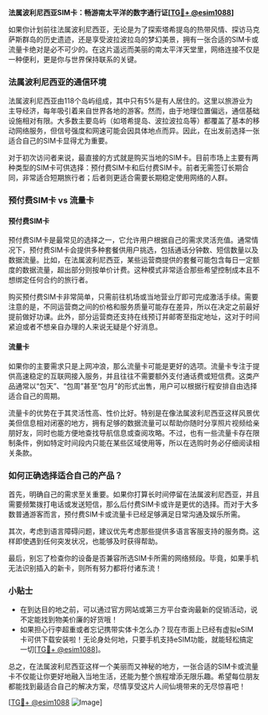 **法属波利尼西亚SIM卡：畅游南太平洋的数字通行证[[TG💪+ @esim1088](https://t.me/s/esim1088)]**

如果你计划前往法属波利尼西亚，无论是为了探索塔希提岛的热带风情、探访马克萨斯群岛的历史遗迹，还是享受波拉波拉岛的梦幻美景，拥有一张合适的SIM卡或流量卡绝对是必不可少的。在这片遥远而美丽的南太平洋天堂里，网络连接不仅是一种便利，更是你与世界保持联系的关键。

### 法属波利尼西亚的通信环境

法属波利尼西亚由118个岛屿组成，其中只有5%是有人居住的。这里以旅游业为主导经济，每年吸引着来自世界各地的游客。然而，由于地理位置偏远，通信基础设施相对有限。大多数主要岛屿（如塔希提岛、波拉波拉岛等）都覆盖了基本的移动网络服务，但信号强度和网速可能会因具体地点而异。因此，在出发前选择一张适合自己的SIM卡显得尤为重要。

对于初次访问者来说，最直接的方式就是购买当地的SIM卡。目前市场上主要有两种类型的SIM卡可供选择：预付费SIM卡和后付费SIM卡。前者无需签订长期合同，非常适合短期旅行者；后者则更适合需要长期稳定使用网络的人群。

### 预付费SIM卡 vs 流量卡

#### 预付费SIM卡

预付费SIM卡是最常见的选择之一，它允许用户根据自己的需求灵活充值。通常情况下，预付费SIM卡会提供多种套餐供用户挑选，包括通话分钟数、短信数量以及数据流量。比如，在法属波利尼西亚，某些运营商提供的套餐可能包含每日一定额度的数据流量，超出部分则按单价计费。这种模式非常适合那些希望控制成本且不想绑定任何合约的旅行者。

购买预付费SIM卡非常简单，只需前往机场或当地营业厅即可完成激活手续。需要注意的是，不同运营商之间的价格和服务质量可能存在差异，所以在决定之前最好提前做好功课。此外，部分运营商还支持在线预订并邮寄至指定地址，这对于时间紧迫或者不想亲自办理的人来说无疑是个好消息。

#### 流量卡

如果你的主要需求只是上网冲浪，那么流量卡可能是更好的选项。流量卡专注于提供高速稳定的互联网接入服务，并且往往不需要额外支付通话费或短信费。这类产品通常以“包天”、“包周”甚至“包月”的形式出售，用户可以根据行程安排自由选择适合自己的周期。

流量卡的优势在于其灵活性高、性价比好。特别是在像法属波利尼西亚这样风景优美但信息相对闭塞的地方，拥有足够的数据流量可以帮助你随时分享照片视频给亲朋好友，同时也能方便地查找导航信息或查阅攻略。不过，也有一些流量卡存在限制条件，例如特定时间段内只能在某些区域使用等，所以在选购时务必仔细阅读相关条款。

### 如何正确选择适合自己的产品？

首先，明确自己的需求至关重要。如果你打算长时间停留在法属波利尼西亚，并且需要频繁拨打电话或发送短信，那么后付费SIM卡或许是更优的选择。而对于大多数普通游客而言，预付费SIM卡或流量卡已经足够满足日常沟通及娱乐所需。

其次，考虑到语言障碍问题，建议优先考虑那些提供多语言客服支持的服务商。这样即使遇到任何突发状况，也能够及时获得帮助。

最后，别忘了检查你的设备是否兼容所选SIM卡所需的网络频段。毕竟，如果手机无法识别插入的新卡，则所有努力都将付诸东流！

### 小贴士

- 在到达目的地之前，可以通过官方网站或第三方平台查询最新的促销活动，说不定能找到物美价廉的好货哦！
- 如果担心行李超重或者忘记携带实体卡怎么办？现在市面上已经有虚拟eSIM卡可供下载安装啦！无论身处何地，只要手机支持eSIM功能，就能轻松搞定一切[[TG💪+ @esim1088](https://t.me/s/esim1088)]。

总之，在法属波利尼西亚这样一个美丽而又神秘的地方，一张合适的SIM卡或流量卡不仅能让你更好地融入当地生活，还能为整个旅程增添无限乐趣。希望每位朋友都能找到最适合自己的解决方案，尽情享受这片人间仙境带来的无尽惊喜吧！

[[TG💪+ @esim1088](https://t.me/s/esim1088) ![Image](https://i.postimg.cc/4NQfJmqS/Snipaste-2025-05-13-00-14-12.png)]